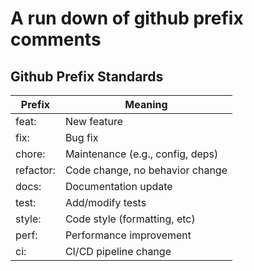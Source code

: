 # A run down of github prefix comments

## Github Prefix Standards

| Prefix | Meaning |
| -------- | -------- | 
| feat:	| New feature |
| fix: | Bug fix |
| chore: | Maintenance (e.g., config, deps) |
| refactor: |	Code change, no behavior change |
| docs: | Documentation update |
| test: | Add/modify tests |
| style: | Code style (formatting, etc) |
| perf: | Performance improvement |
| ci: | CI/CD pipeline change |
